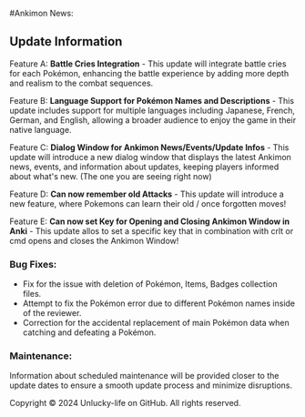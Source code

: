#Ankimon News:
## Update Information

Feature A: **Battle Cries Integration** - This update will integrate battle cries for each Pokémon, enhancing the battle experience by adding more depth and realism to the combat sequences.

Feature B: **Language Support for Pokémon Names and Descriptions** - This update includes support for multiple languages including Japanese, French, German, and English, allowing a broader audience to enjoy the game in their native language.

Feature C: **Dialog Window for Ankimon News/Events/Update Infos** - This update will introduce a new dialog window that displays the latest Ankimon news, events, and information about updates, keeping players informed about what's new. (The one you are seeing right now)

Feature D: **Can now remember old Attacks** - This update will introduce a new feature, where Pokemons can learn their old / once forgotten moves!

Feature E: **Can now set Key for Opening and Closing Ankimon Window in Anki** - This update allos to set a specific key that in combination with crlt or cmd opens and closes the Ankimon Window!

### Bug Fixes:

- Fix for the issue with deletion of Pokémon, Items, Badges collection files.
- Attempt to fix the Pokémon error due to different Pokémon names inside of the reviewer.
- Correction for the accidental replacement of main Pokémon data when catching and defeating a Pokémon.

### Maintenance:

Information about scheduled maintenance will be provided closer to the update dates to ensure a smooth update process and minimize disruptions.

Copyright © 2024 Unlucky-life on GitHub. All rights reserved.
